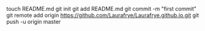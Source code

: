 touch README.md
git init
git add README.md
git commit -m "first commit"
git remote add origin https://github.com/Laurafrye/Laurafrye.github.io.git
git push -u origin master
